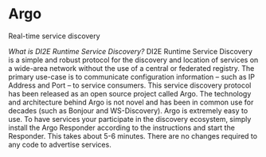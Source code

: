 # Argo
Real-time service discovery

*What is DI2E Runtime Service Discovery?*
DI2E Runtime Service Discovery is a simple and robust protocol for the discovery and location of services on a wide-area network without the use of a central or federated registry.  The primary use-case is to communicate configuration information – such as IP Address and Port – to service consumers.  This service discovery protocol has been released as an open source project called Argo.  The technology and architecture behind Argo is not novel and has been in common use for decades (such as Bonjour and WS-Discovery).
Argo is extremely easy to use.  To have services your participate in the discovery ecosystem, simply install the Argo Responder according to the instructions and start the Responder.  This takes about 5-6 minutes.  There are no changes required to any code to advertise services.
